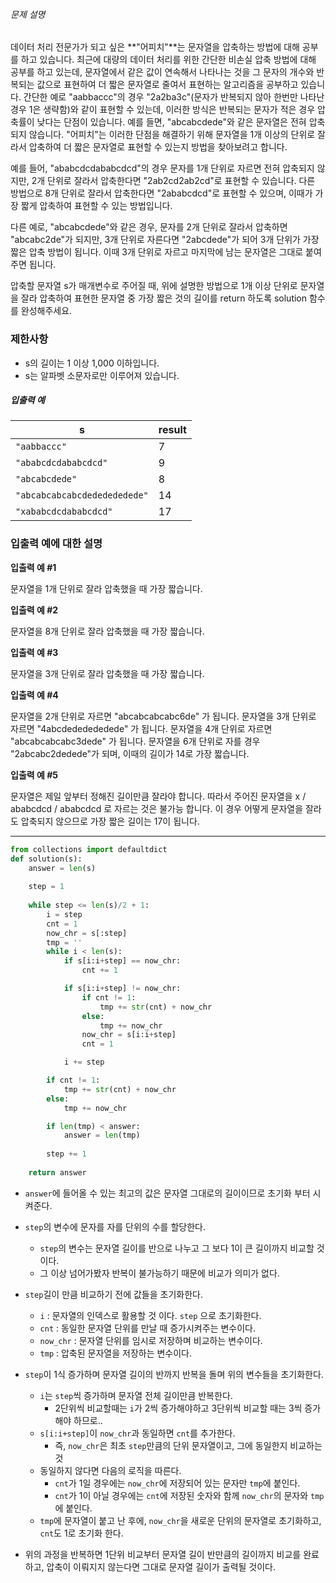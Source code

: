 ###### 문제 설명

데이터 처리 전문가가 되고 싶은 **"어피치"**는 문자열을 압축하는 방법에 대해 공부를 하고 있습니다. 최근에 대량의 데이터 처리를 위한 간단한 비손실 압축 방법에 대해 공부를 하고 있는데, 문자열에서 같은 값이 연속해서 나타나는 것을 그 문자의 개수와 반복되는 값으로 표현하여 더 짧은 문자열로 줄여서 표현하는 알고리즘을 공부하고 있습니다.
간단한 예로 "aabbaccc"의 경우 "2a2ba3c"(문자가 반복되지 않아 한번만 나타난 경우 1은 생략함)와 같이 표현할 수 있는데, 이러한 방식은 반복되는 문자가 적은 경우 압축률이 낮다는 단점이 있습니다. 예를 들면, "abcabcdede"와 같은 문자열은 전혀 압축되지 않습니다. "어피치"는 이러한 단점을 해결하기 위해 문자열을 1개 이상의 단위로 잘라서 압축하여 더 짧은 문자열로 표현할 수 있는지 방법을 찾아보려고 합니다.

예를 들어, "ababcdcdababcdcd"의 경우 문자를 1개 단위로 자르면 전혀 압축되지 않지만, 2개 단위로 잘라서 압축한다면 "2ab2cd2ab2cd"로 표현할 수 있습니다. 다른 방법으로 8개 단위로 잘라서 압축한다면 "2ababcdcd"로 표현할 수 있으며, 이때가 가장 짧게 압축하여 표현할 수 있는 방법입니다.

다른 예로, "abcabcdede"와 같은 경우, 문자를 2개 단위로 잘라서 압축하면 "abcabc2de"가 되지만, 3개 단위로 자른다면 "2abcdede"가 되어 3개 단위가 가장 짧은 압축 방법이 됩니다. 이때 3개 단위로 자르고 마지막에 남는 문자열은 그대로 붙여주면 됩니다.

압축할 문자열 s가 매개변수로 주어질 때, 위에 설명한 방법으로 1개 이상 단위로 문자열을 잘라 압축하여 표현한 문자열 중 가장 짧은 것의 길이를 return 하도록 solution 함수를 완성해주세요.

### 제한사항

- s의 길이는 1 이상 1,000 이하입니다.
- s는 알파벳 소문자로만 이루어져 있습니다.

##### 입출력 예

| s                            | result |
| ---------------------------- | ------ |
| `"aabbaccc"`                 | 7      |
| `"ababcdcdababcdcd"`         | 9      |
| `"abcabcdede"`               | 8      |
| `"abcabcabcabcdededededede"` | 14     |
| `"xababcdcdababcdcd"`        | 17     |

### 입출력 예에 대한 설명

**입출력 예 #1**

문자열을 1개 단위로 잘라 압축했을 때 가장 짧습니다.

**입출력 예 #2**

문자열을 8개 단위로 잘라 압축했을 때 가장 짧습니다.

**입출력 예 #3**

문자열을 3개 단위로 잘라 압축했을 때 가장 짧습니다.

**입출력 예 #4**

문자열을 2개 단위로 자르면 "abcabcabcabc6de" 가 됩니다.
문자열을 3개 단위로 자르면 "4abcdededededede" 가 됩니다.
문자열을 4개 단위로 자르면 "abcabcabcabc3dede" 가 됩니다.
문자열을 6개 단위로 자를 경우 "2abcabc2dedede"가 되며, 이때의 길이가 14로 가장 짧습니다.

**입출력 예 #5**

문자열은 제일 앞부터 정해진 길이만큼 잘라야 합니다.
따라서 주어진 문자열을 x / ababcdcd / ababcdcd 로 자르는 것은 불가능 합니다.
이 경우 어떻게 문자열을 잘라도 압축되지 않으므로 가장 짧은 길이는 17이 됩니다.

---

```python
from collections import defaultdict
def solution(s):
    answer = len(s)
    
    step = 1
    
    while step <= len(s)/2 + 1:
        i = step
        cnt = 1
        now_chr = s[:step]
        tmp = ''
        while i < len(s):
            if s[i:i+step] == now_chr:
                cnt += 1

            if s[i:i+step] != now_chr:
                if cnt != 1:
                    tmp += str(cnt) + now_chr
                else:
                    tmp += now_chr
                now_chr = s[i:i+step]
                cnt = 1

            i += step

        if cnt != 1:
            tmp += str(cnt) + now_chr
        else:
            tmp += now_chr

        if len(tmp) < answer:
            answer = len(tmp)
            
        step += 1
        
    return answer
```

- `answer`에 들어올 수 있는 최고의 값은 문자열 그대로의 길이이므로 초기화 부터 시켜준다.
- `step`의 변수에 문자를 자를 단위의 수를 할당한다.
  - `step`의 변수는 문자열 길이를 반으로 나누고 그 보다 1이 큰 길이까지 비교할 것이다.
  - 그 이상 넘어가봤자 반복이 불가능하기 때문에 비교가 의미가 없다.
- `step`길이 만큼 비교하기 전에 값들을 초기화한다.
  - `i` : 문자열의 인덱스로 활용할 것 이다. `step` 으로 초기화한다.
  - `cnt` : 동일한 문자열 단위를 만날 때 증가시켜주는 변수이다.
  - `now_chr` : 문자열 단위를 임시로 저장하며 비교하는 변수이다.
  - `tmp` : 압축된 문자열을 저장하는 변수이다.



- `step`이 1식 증가하며 문자열 길이의 반까지 반복을 돌며 위의 변수들을 초기화한다.
  - `i`는 `step`씩 증가하며 문자열 전체 길이만큼 반복한다.
    - 2단위씩 비교할때는 `i`가 2씩 증가해야하고 3단위씩 비교할 때는 3씩 증가해야 하므로..
  - `s[i:i+step]`이 `now_chr`과 동일하면 `cnt`를 추가한다.
    - 즉, `now_chr`은 최초 `step`만큼의 단위 문자열이고, 그에 동일한지 비교하는 것
  - 동일하지 않다면 다음의 로직을 따른다.
    - `cnt`가 1일 경우에는 `now_chr`에 저장되어 있는 문자만 `tmp`에 붙인다.
    - `cnt`가 1이 아닐 경우에는 `cnt`에 저장된 숫자와 함께 `now_chr`의 문자와 `tmp`에 붙인다.
  - `tmp`에 문자열이 붙고 난 후에, `now_chr`을 새로운 단위의 문자열로 초기화하고, `cnt`도 1로 초기화 한다.



- 위의 과정을 반복하면 1단위 비교부터 문자열 길이 반만큼의 길이까지 비교를 완료하고, 압축이 이뤄지지 않는다면 그대로 문자열 길이가 출력될 것이다.